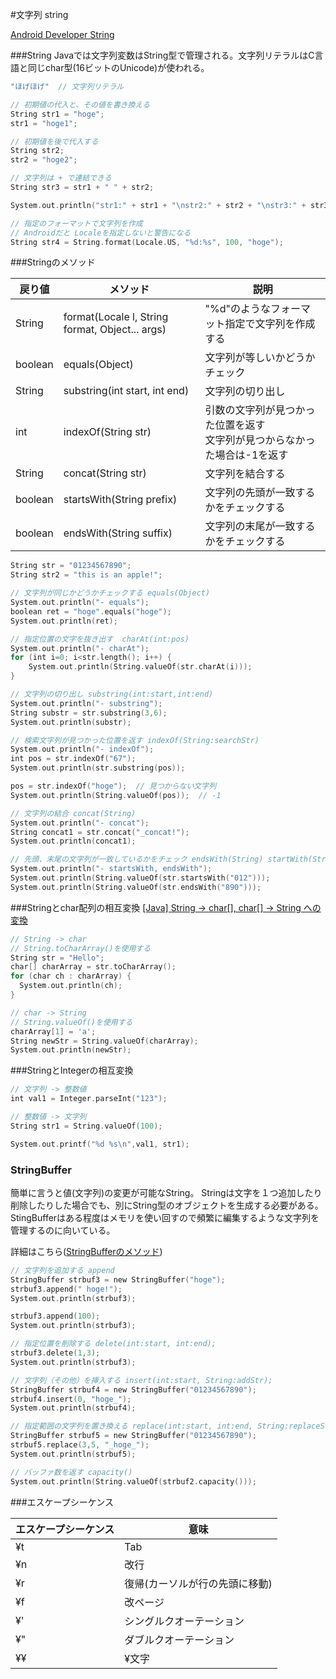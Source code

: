 #文字列 string

[Android Developer String](https://developer.android.com/reference/java/lang/String.html)

###String
Javaでは文字列変数はString型で管理される。文字列リテラルはC言語と同じchar型(16ビットのUnicode)が使われる。

```swift
"ほげほげ"  // 文字列リテラル

// 初期値の代入と、その値を書き換える
String str1 = "hoge";
str1 = "hoge1";

// 初期値を後で代入する
String str2;
str2 = "hoge2";

// 文字列は + で連結できる
String str3 = str1 + " " + str2;

System.out.println("str1:" + str1 + "\nstr2:" + str2 + "\nstr3:" + str3);  // hoge1

// 指定のフォーマットで文字列を作成
// Androidだと Localeを指定しないと警告になる
String str4 = String.format(Locale.US, "%d:%s", 100, "hoge");
```

###Stringのメソッド

|戻り値|メソッド|説明|
|---|---|---|
|String|format(Locale l, String format, Object... args)|"%d"のようなフォーマット指定で文字列を作成する|
|boolean|equals(Object)| 文字列が等しいかどうかチェック|
|String|substring(int start, int end)|文字列の切り出し|
|int|indexOf(String str)|引数の文字列が見つかった位置を返す<br>文字列が見つからなかった場合は-1を返す|
|String|concat(String str)|文字列を結合する|
|boolean|startsWith(String prefix)|文字列の先頭が一致するかをチェックする|
|boolean|endsWith(String suffix)|文字列の末尾が一致するかをチェックする|

```swift
String str = "01234567890";
String str2 = "this is an apple!";

// 文字列が同じかどうかチェックする equals(Object)
System.out.println("- equals");
boolean ret = "hoge".equals("hoge");
System.out.println(ret);

// 指定位置の文字を抜き出す  charAt(int:pos)
System.out.println("- charAt");
for (int i=0; i<str.length(); i++) {
    System.out.println(String.valueOf(str.charAt(i)));
}

// 文字列の切り出し substring(int:start,int:end)
System.out.println("- substring");
String substr = str.substring(3,6);
System.out.println(substr);

// 検索文字列が見つかった位置を返す indexOf(String:searchStr)
System.out.println("- indexOf");
int pos = str.indexOf("67");
System.out.println(str.substring(pos));

pos = str.indexOf("hoge");  // 見つからない文字列
System.out.println(String.valueOf(pos));  // -1

// 文字列の結合 concat(String)
System.out.println("- concat");
String concat1 = str.concat("_concat!");
System.out.println(concat1);

// 先頭、末尾の文字列が一致しているかをチェック endsWith(String) startWith(String)
System.out.println("- startsWith, endsWith");
System.out.println(String.valueOf(str.startsWith("012")));
System.out.println(String.valueOf(str.endsWith("890")));
```

###Stringとchar配列の相互変換
[[Java] String → char[], char[] → String への変換](http://kadoppe.com/archives/2011/03/java-string-char-conversio.html)

```swift
// String -> char
// String.toCharArray()を使用する
String str = "Hello";
char[] charArray = str.toCharArray();
for (char ch : charArray) {
  System.out.println(ch);
}

// char -> String
// String.valueOf()を使用する
charArray[1] = 'a';
String newStr = String.valueOf(charArray);
System.out.println(newStr);
```

###StringとIntegerの相互変換

```swift
// 文字列 -> 整数値
int val1 = Integer.parseInt("123");

// 整数値 -> 文字列
String str1 = String.valueOf(100);

System.out.printf("%d %s\n",val1, str1);
```

### StringBuffer
<!-- stringbuffer:: -->
簡単に言うと値(文字列)の変更が可能なString。
Stringは文字を１つ追加したり削除したりした場合でも、別にString型のオブジェクトを生成する必要がある。StingBufferはある程度はメモリを使い回すので頻繁に編集するような文字列を管理するのに向いている。
  
詳細はこちら([StringBufferのメソッド](http://www.javaroad.jp/java_character5.htm))  

```swift
// 文字列を追加する append
StringBuffer strbuf3 = new StringBuffer("hoge");
strbuf3.append(" hoge!");
System.out.println(strbuf3);

strbuf3.append(100);
System.out.println(strbuf3);

// 指定位置を削除する delete(int:start, int:end);
strbuf3.delete(1,3);
System.out.println(strbuf3);

// 文字列（その他）を挿入する insert(int:start, String:addStr);
StringBuffer strbuf4 = new StringBuffer("01234567890");
strbuf4.insert(0, "hoge_");
System.out.println(strbuf4);

// 指定範囲の文字列を置き換える replace(int:start, int:end, String:replaceStr)
StringBuffer strbuf5 = new StringBuffer("01234567890");
strbuf5.replace(3,5, "_hoge_");
System.out.println(strbuf5);

// バッファ数を返す capacity()
System.out.println(String.valueOf(strbuf2.capacity()));
```

###エスケープシーケンス

|エスケープシーケンス|意味|
|---|---|
|¥t | Tab
|¥n | 改行
|¥r | 復帰(カーソルが行の先頭に移動)
|¥f | 改ページ
|¥' | シングルクオーテーション
|¥" | ダブルクオーテーション
|¥¥ | ¥文字